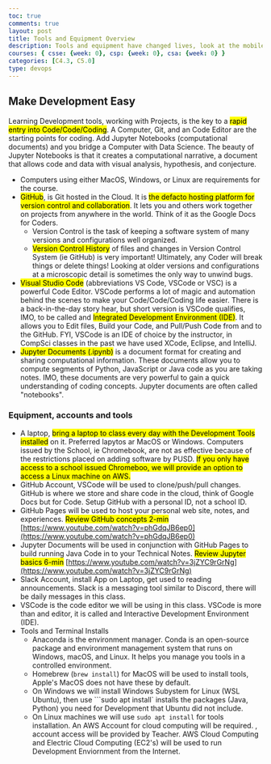 ```yaml
---
toc: true
comments: true
layout: post
title: Tools and Equipment Overview
description: Tools and equipment have changed lives, look at the mobile phone.  Tools, equipment, with the addition of coding can make you immensely more successful in any field.
courses: { csse: {week: 0}, csp: {week: 0}, csa: {week: 0} }
categories: [C4.3, C5.0]
type: devops
---
```


## Make Development Easy
Learning Development tools, working with Projects, is the key to a <mark>rapid entry into Code/Code/Coding</mark>.  A Computer, Git, and an Code Editor are the starting points for coding.  Add Jupyter Notebooks (computational documents) and you bridge a Computer with Data Science.  The beauty of Jupyter Notebooks is that it creates a computational narrative, a document that allows code and data with visual analysis, hypothesis, and conjecture.
- Computers using either MacOS, Windows, or Linux are requirements for the course.  
- <mark>GitHub</mark>, is Git hosted in the Cloud.  It is <mark>the defacto hosting platform for version control and collaboration</mark>. It lets you and others work together on projects from anywhere in the world.  Think of it as the Google Docs for Coders.
   - Version Control is the task of keeping a software system of many versions and configurations well organized.
   - <mark>Version Control History</mark> of files and changes in Version Control System (ie GitHub) is very important!  Ultimately, any Coder will break things or delete things! Looking at older versions and configurations at a microscopic detail is sometimes the only way to unwind bugs.
- <mark>Visual Studio Code</mark> (abbreviations VS Code, VSCode or VSC) is a powerful Code Editor.  VSCode performs a lot of magic and automation behind the scenes to make your Code/Code/Coding life easier.  There is a back-in-the-day story hear, but short version is VSCode qualifies, IMO, to be called and <mark>Integrated Development Environment (IDE)</mark>.  It allows you to Edit files, Build your Code, and Pull/Push Code from and to the GitHub.  FYI, VSCode is an IDE of choice by the instructor, in CompSci classes in the past we have used XCode, Eclipse, and IntelliJ.
- <mark>Jupyter Documents (.ipynb)</mark> is a document format for creating and sharing computational information.  These documents allow you to compute segments of Python, JavaScript or Java code as you are taking notes.  IMO, these documents are very powerful to gain a quick understanding of coding concepts.  Jupyter documents are often called "notebooks".


### Equipment, accounts and tools
- A laptop, <mark>bring a laptop to class every day with the Development Tools installed</mark> on it.  Preferred lapytos ar MacOS or Windows.   Computers issued by the School, ie Chromebook, are not as effective because of the restrictions placed on adding software by PUSD.  <mark>If you only have access to a school issued Chromeboo, we will provide an option to access a Linux machine on AWS.</mark>
- GitHub Account, VSCode will be used to clone/push/pull changes. GitHub is where we store and share code in the cloud, think of Google Docs but for Code.  Setup GitHub with a personal ID, not a school ID.
- GitHub Pages will be used to host your personal web site, notes, and experiences. <mark>Review GitHub concepts 2-min</mark> [https://www.youtube.com/watch?v=phGdqJB6ep0](https://www.youtube.com/watch?v=phGdqJB6ep0)
- Jupyter Documents will be used in conjunction with GitHub Pages to build running Java Code in to your Technical Notes. <mark>Review Jupyter basics 6-min</mark> [https://www.youtube.com/watch?v=3jZYC9rGrNg](https://www.youtube.com/watch?v=3jZYC9rGrNg)
- Slack Account, install App on Laptop, get used to reading announcements. Slack is a messaging tool similar to Discord, there will be daily messages in this class.
- VSCode is the code editor we will be using in this class.  VSCode is more than and editor, it is called and Interactive Development Environment (IDE). 
- Tools and Terminal Installs
   - Anaconda is the environment manager.  Conda is an open-source package and environment management system that runs on Windows, macOS, and Linux.  It helps you manage you tools in a controlled environment.
   - Homebrew (```brew install```) for MacOS will be used to install tools,  Apple's MacOS does not have these by default.
   - On Windows we will install Windows Subystem for Linux (WSL Ubuntu), then use ```sudo apt install` installs the packages (Java, Python) you need for Development that Ubuntu did not include.
   - On Linux machines we will use ```sudo apt install``` for tools installation. An AWS Account for cloud computing will be required.  , account access will be provided by Teacher.  AWS Cloud Computing and Electric Cloud Computing (EC2's) will be used to run Development Enviornment from the Internet.

